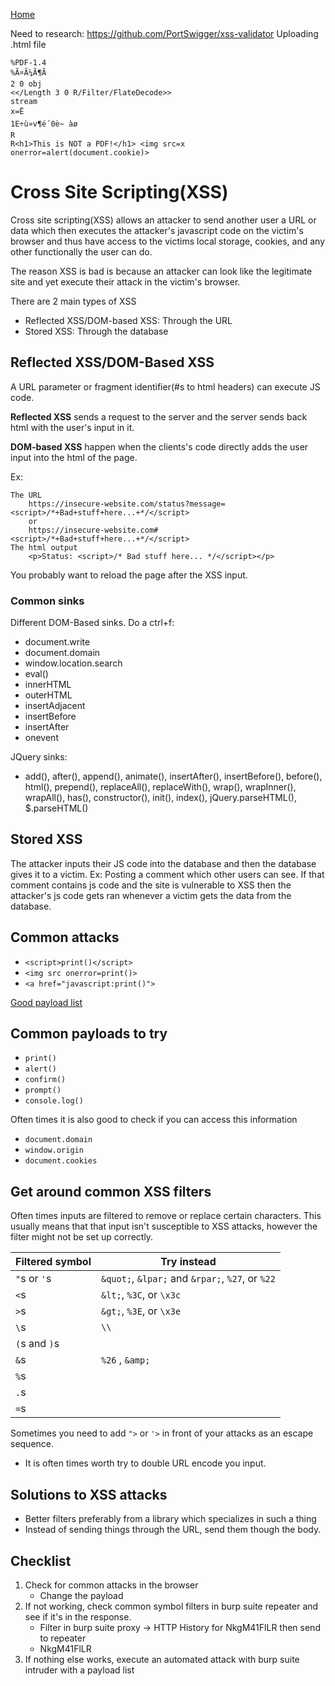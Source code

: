 <!--
 * This file is part of RS Cheat Sheets.
 *
 * RS Cheat Sheets is free software: you can redistribute it and/or modify
 * it under the terms of the GNU General Public License as published by
 * the Free Software Foundation, either version 3 of the License, or
 * (at your option) any later version.
 *
 * RS Cheat Sheets is distributed in the hope that it will be useful,
 * but WITHOUT ANY WARRANTY; without even the implied warranty of
 * MERCHANTABILITY or FITNESS FOR A PARTICULAR PURPOSE.  See the
 * GNU General Public License for more details.
 *
 * You should have received a copy of the GNU General Public License
 * along with RS Cheat Sheets. If not, see <https://www.gnu.org/licenses/>.
 */
-->

[Home](../README.md)

Need to research:
https://github.com/PortSwigger/xss-validator
Uploading .html file
```
%PDF-1.4
%Ã¤Ã¼Ã¶Ã
2 0 obj
<</Length 3 0 R/Filter/FlateDecode>>
stream
x=Ë
1E÷ù»v¶é´0è~ àø
R
R<h1>This is NOT a PDF!</h1> <img src=x onerror=alert(document.cookie)>
```

# Cross Site Scripting(XSS)
Cross site scripting(XSS) allows an attacker to send another user a URL or data which then executes the attacker's javascript code on the victim's browser and thus have access to the victims local storage, cookies, and any other functionally the user can do.

The reason XSS is bad is because an attacker can look like the legitimate site and yet execute their attack in the victim's browser.

There are 2 main types of XSS
- Reflected XSS/DOM-based XSS: Through the URL
- Stored XSS: Through the database

## Reflected XSS/DOM-Based XSS
A URL parameter or fragment identifier(#s to html headers) can execute JS code.

**Reflected XSS** sends a request to the server and the server sends back html with the user's input in it.

**DOM-based XSS** happen when the clients's code directly adds the user input into the html of the page.

Ex:
```
The URL
	https://insecure-website.com/status?message=<script>/*+Bad+stuff+here...+*/</script>
	or
	https://insecure-website.com#<script>/*+Bad+stuff+here...+*/</script>
The html output
	<p>Status: <script>/* Bad stuff here... */</script></p>
```

You probably want to reload the page after the XSS input.

### Common sinks

Different DOM-Based sinks. Do a ctrl+f:
- document.write
- document.domain
- window.location.search
- eval()
- innerHTML
- outerHTML
- insertAdjacent
- insertBefore
- insertAfter
- onevent

JQuery sinks:
- add(), after(), append(), animate(), insertAfter(), insertBefore(), before(), html(), prepend(), replaceAll(), replaceWith(), wrap(), wrapInner(), wrapAll(), has(), constructor(), init(), index(), jQuery.parseHTML(), $.parseHTML()

## Stored XSS
The attacker inputs their JS code into the database and then the database gives it to a victim. Ex: Posting a comment which other users can see. If that comment contains js code and the site is vulnerable to XSS then the attacker's js code gets ran whenever a victim gets the data from the database.

## Common attacks
- `<script>print()</script>`
- `<img src onerror=print()>`
- `<a href="javascript:print()">`

[Good payload list](https://github.com/payloadbox/xss-payload-list)

## Common payloads to try
- `print()`
- `alert()`
- `confirm()`
- `prompt()`
- `console.log()`

Often times it is also good to check if you can access this information
- `document.domain`
- `window.origin`
- `document.cookies`

## Get around common XSS filters
Often times inputs are filtered to remove or replace certain characters. This usually means that that input isn't susceptible to XSS attacks, however the filter might not be set up correctly.

| Filtered symbol | Try instead                               |
|-----------------|-------------------------------------------|
| `"`s or `'`s    | `&quot;`, `&lpar;` and `&rpar;`, `%27`, or `%22` |
| `<`s            | `&lt;`, `%3C`, or `\x3c`                  |
| `>`s            | `&gt;`, `%3E`, or `\x3e`                  |
| `\`s            | `\\`                                      |
| `(`s and `)`s   |                                           |
| `&`s            |  `%26` , `&amp;`                                        |
| `%`s            |                                           |
| `.`s            |                                           |
| `=`s            |                                           |

Sometimes you need to add `">` or `'>` in front of your attacks as an escape sequence.

- It is often times worth try to double URL encode you input.

## Solutions to XSS attacks
- Better filters preferably from a library which specializes in such a thing
- Instead of sending things through the URL, send them though the body.

## Checklist
1. Check for common attacks in the browser
	- Change the payload
1. If not working, check common symbol filters in burp suite repeater and see if it's in the response.
	- Filter in burp suite proxy -> HTTP History for NkgM41FlLR then send to repeater
	- NkgM41FlLR
1. If nothing else works, execute an automated attack with burp suite intruder with a payload list
